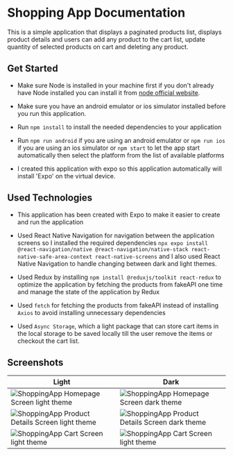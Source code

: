 # Shopping App Documentation
This is a simple application that displays a paginated products list, displays product details and users can add any product to the cart list, update quantity of selected products on cart and deleting any product.

## Get Started
- Make sure Node is installed in your machine first if you don't already have Node installed you can install it from [node official website](https://nodejs.org/en/download).

- Make sure you have an android emulator or ios simulator installed before you run this application.

- Run `npm install` to install the needed dependencies to your application

- Run `npm run android` if you are using an android emulator or `npm run ios` if you are using an ios simulator or `npm start` to let the app start automatically then select the platform from the list of available platforms

- I created this application with expo so this application automatically will install 'Expo' on the virtual device.

## Used Technologies

- This application has been created with Expo to make it easier to create and run the application

- Used React Native Navigation for navigation between the application screens so I installed the required dependencies `npx expo install @react-navigation/native @react-navigation/native-stack react-native-safe-area-context react-native-screens` and I also used React Native Navigation to handle changing between dark and light themes.

- Used Redux by installing `npm install @reduxjs/toolkit react-redux` to optimize the application by fetching the products from fakeAPI one time and manage the state of the application by Redux 

- Used `fetch` for fetching the products from fakeAPI instead of installing `Axios` to avoid installing unnecessary dependencies 

- Used `Async Storage`, which a light package that can store cart items in the local storage to be saved locally till the user remove the items or checkout the cart list.

## Screenshots

| Light      | Dark |
| ----------- | ----------- |
| ![ShoppingApp Homepage Screen light theme](https://gomakaan-files.s3.us-east-2.amazonaws.com/home-light.jpeg) | ![ShoppingApp Homepage Screen dark theme](https://gomakaan-files.s3.us-east-2.amazonaws.com/home-dark.jpeg) |
| ![ShoppingApp Product Details Screen light theme](https://gomakaan-files.s3.us-east-2.amazonaws.com/details-light.jpeg) | ![ShoppingApp Product Details Screen dark theme](https://gomakaan-files.s3.us-east-2.amazonaws.com/details-dark.jpeg) |
|![ShoppingApp Cart Screen light theme](https://gomakaan-files.s3.us-east-2.amazonaws.com/cart-light.jpeg)|![ShoppingApp Cart Screen light theme](https://gomakaan-files.s3.us-east-2.amazonaws.com/cart-dark.jpeg)|